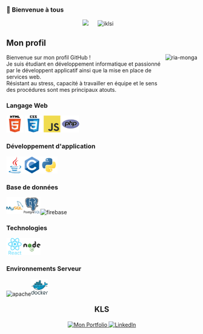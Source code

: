 ### 👋 Bienvenue à tous

<div align="center">
	<img src="http://github-profile-summary-cards.vercel.app/api/cards/stats?username=iklsi&theme=radical" width="290" style="margin-right: 20px;">
	<img src="https://github-readme-stats.vercel.app/api/top-langs?username=iklsi&show_icons=true&locale=en&layout=compact&theme=radical" alt="iklsi" width="310" style="margin-right: 20px;">
</div>

## Mon profil

<img align="right" src="https://user-images.githubusercontent.com/74038190/229223263-cf2e4b07-2615-4f87-9c38-e37600f8381a.gif" alt="ria-monga" height="300" />

Bienvenue sur mon profil GitHub !<br>
Je suis étudiant en développement informatique et passionné par le développent applicatif ainsi que la mise en place de services web.<br>
Résistant au stress, capacité à travailler en équipe et le sens des procédures sont mes principaux atouts.

### Langage Web
<img src="https://raw.githubusercontent.com/devicons/devicon/master/icons/html5/html5-original-wordmark.svg" alt="html5" width="45" height="45">
<img src="https://raw.githubusercontent.com/devicons/devicon/master/icons/css3/css3-original-wordmark.svg" alt="css3" width="45" height="45">
<img src="https://raw.githubusercontent.com/devicons/devicon/master/icons/javascript/javascript-original.svg" alt="javascript" width="45" height="45">
<img src="https://raw.githubusercontent.com/devicons/devicon/master/icons/php/php-original.svg" alt="php" width="45" height="45">

### Développement d'application
<img src="https://raw.githubusercontent.com/devicons/devicon/master/icons/java/java-original.svg" alt="java" width="45" height="45"><img src="https://raw.githubusercontent.com/devicons/devicon/master/icons/c/c-original.svg" alt="c" width="45" height="45"><img src="https://raw.githubusercontent.com/devicons/devicon/master/icons/python/python-original.svg" alt="python" width="45" height="45">

### Base de données
<img src="https://raw.githubusercontent.com/devicons/devicon/master/icons/mysql/mysql-original-wordmark.svg" alt="mysql" width="45" height="45"><img src="https://raw.githubusercontent.com/devicons/devicon/master/icons/postgresql/postgresql-original-wordmark.svg" alt="postgresql" width="45" height="45"><img src="https://www.vectorlogo.zone/logos/firebase/firebase-icon.svg" alt="firebase" width="45" height="45">

### Technologies
<img src="https://raw.githubusercontent.com/devicons/devicon/master/icons/react/react-original-wordmark.svg" alt="react" width="45" height="45"><img src="https://raw.githubusercontent.com/devicons/devicon/master/icons/nodejs/nodejs-original-wordmark.svg" alt="nodejs" width="45" height="45">

### Environnements Serveur
<img src="https://www.vectorlogo.zone/logos/apache/apache-icon.svg" alt="apache" width="45" height="45"><img src="https://raw.githubusercontent.com/devicons/devicon/master/icons/docker/docker-original-wordmark.svg" alt="docker" width="45" height="45">

<div align="center">
	<p style="font-size: 20px; font-weight: bold;">
		KLS
	</p>
	<a href="https://iklsi.github.io/Portfolio/">
		<img src="https://img.shields.io/badge/my_portfolio-000?style=for-the-badge&logo=ko-fi&logoColor=white" alt="Mon Portfolio">
	</a>
	<a href="https://www.linkedin.com/in/kyliann-levesque-87711a277/">
		<img src="https://img.shields.io/badge/linkedin-0A66C2?style=for-the-badge&logo=linkedin&logoColor=white" alt="LinkedIn">
	</a>
</div>
